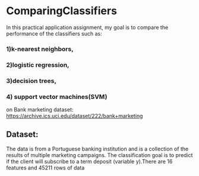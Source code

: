 # ComparingClassifiers
In this practical application assignment, my goal is to compare the performance of the classifiers such as:
  ### 1)k-nearest neighbors, 
  ### 2)logistic regression, 
  ### 3)decision trees, 
  ### 4) support vector machines(SVM)
on Bank marketing dataset: https://archive.ics.uci.edu/dataset/222/bank+marketing

## Dataset: 
The data is from a Portuguese banking institution and is a collection of the results of multiple marketing campaigns. The classification goal is to predict if the client will subscribe to a term deposit (variable y).There are 16 features and 45211 rows of data
